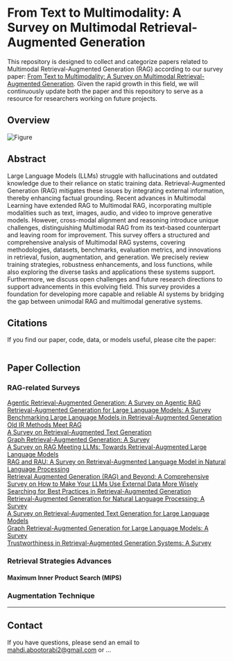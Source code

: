 # From Text to Multimodality: A Survey on Multimodal Retrieval-Augmented Generation

This repository is designed to collect and categorize papers related to Multimodal Retrieval-Augmented Generation (RAG) according to our survey paper: [From Text to Multimodality: A Survey on Multimodal Retrieval-Augmented Generation](https://arxiv.org/abs/xxxxx). Given the rapid growth in this field, we will continuously update both the paper and this repository to serve as a resource for researchers working on future projects.

## Overview
![Figure]()

## Abstract
Large Language Models (LLMs) struggle with hallucinations and outdated knowledge due to their reliance on static training data. Retrieval-Augmented Generation (RAG) mitigates these issues by integrating external information, thereby enhancing factual grounding. Recent advances in Multimodal Learning have extended RAG to Multimodal RAG, incorporating multiple modalities such as text, images, audio, and video to improve generative models. However, cross-modal alignment and reasoning introduce unique challenges, distinguishing Multimodal RAG from its text-based counterpart and leaving room for improvement.
This survey offers a structured and comprehensive analysis of Multimodal RAG systems, covering methodologies, datasets, benchmarks, evaluation metrics, and innovations in retrieval, fusion, augmentation, and generation. We precisely review training strategies, robustness enhancements, and loss functions, while also exploring the diverse tasks and applications these systems support. 
Furthermore, we discuss open challenges and future research directions to support advancements in this evolving field. This survey provides a foundation for developing more capable and reliable AI systems by bridging the gap between unimodal RAG and multimodal generative systems.

## Citations
If you find our paper, code, data, or models useful, please cite the paper:
```

```

## Paper Collection
### RAG-related Surveys

[Agentic Retrieval-Augmented Generation: A Survey on Agentic RAG](https://arxiv.org/abs/2501.09136)
[Retrieval-Augmented Generation for Large Language Models: A Survey](https://arxiv.org/abs/2312.10997)
[Benchmarking Large Language Models in Retrieval-Augmented Generation](https://arxiv.org/abs/2309.01431)  
[Old IR Methods Meet RAG](https://dl.acm.org/doi/pdf/10.1145/3626772.3657935)  
[A Survey on Retrieval-Augmented Text Generation](https://arxiv.org/abs/2202.01110)  
[Graph Retrieval-Augmented Generation: A Survey](https://arxiv.org/abs/2408.08921)  
[A Survey on RAG Meeting LLMs: Towards Retrieval-Augmented Large Language Models](https://arxiv.org/abs/2405.06211)  
[RAG and RAU: A Survey on Retrieval-Augmented Language Model in Natural Language Processing](https://arxiv.org/abs/2404.19543)  
[Retrieval Augmented Generation (RAG) and Beyond: A Comprehensive Survey on How to Make Your LLMs Use External Data More Wisely](https://arxiv.org/abs/2409.14924)  
[Searching for Best Practices in Retrieval-Augmented Generation](https://arxiv.org/abs/2407.01219)  
[Retrieval-Augmented Generation for Natural Language Processing: A Survey](https://arxiv.org/abs/2407.13193)  
[A Survey on Retrieval-Augmented Text Generation for Large Language Models](https://arxiv.org/abs/2404.10981)  
[Graph Retrieval-Augmented Generation for Large Language Models: A Survey](https://papers.ssrn.com/sol3/papers.cfm?abstract_id=4895062)  
[Trustworthiness in Retrieval-Augmented Generation Systems: A Survey](https://arxiv.org/abs/2409.10102)  

### Retrieval Strategies Advances
#### Maximum Inner Product Search (MIPS)

### Augmentation Technique

---
## Contact
If you have questions, please send an email to mahdi.abootorabi2@gmail.com or ...

